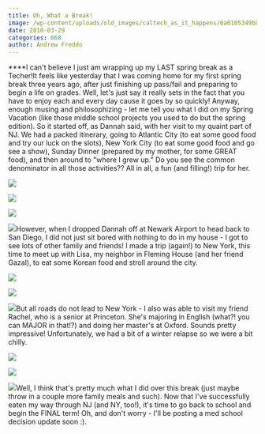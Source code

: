 ```yaml
---
title: Oh, What a Break!
image: /wp-content/uploads/old_images/caltech_as_it_happens/6a0105349b8251970b01310feffac8970c.jpg
date: 2010-03-29
categories: 668
author: Andrew Freddo
---
```



****I can't believe I just am wrapping up my LAST spring break as a Techer!It feels like yesterday that I was coming home for my first spring break three years ago, after just finishing up pass/fail and preparing to begin a life on grades. Well, let's just say it really sets in the fact that you have to enjoy each and every day cause it goes by so quickly!
Anyway, enough musing and philosophizing - let me tell you what I did on my Spring Vacation (like those middle school projects you used to do but the spring edition). So it started off, as Dannah said, with her visit to my quaint part of NJ. We had a packed itinerary, going to Atlantic City (to eat some good food and try our luck on the slots), New York City (to eat some good food and go see a show), Sunday Dinner (prepared by my mother, for some GREAT food), and then around to "where I grew up." Do you see the common denominator in all those activities?? All in all, a fun (and filling!) trip for her.


![](/old_images/caltech_as_it_happens/6a0105349b8251970b01310feffc95970c.jpg)

![](/old_images/caltech_as_it_happens/6a0105349b8251970b0133ec49b5ef970b.jpg)

![](/old_images/caltech_as_it_happens/6a0105349b8251970b0133ec49b698970b.jpg)

![](/old_images/caltech_as_it_happens/6a0105349b8251970b01310ff0023d970c.jpg)However, when I dropped Dannah off at Newark Airport to head back to San Diego, I did not just sit bored with nothing to do in my house - I got to see lots of other family and friends! I made a trip (again!) to New York, this time to meet up with Lisa, my neighbor in Fleming House (and her friend Gazal), to eat some Korean food and stroll around the city.


![](/old_images/caltech_as_it_happens/6a0105349b8251970b0133ec49bbdc970b.jpg)

![](/old_images/caltech_as_it_happens/6a0105349b8251970b0133ec49bcc2970b.jpg)

![](/old_images/caltech_as_it_happens/6a0105349b8251970b0133ec49be57970b.jpg)But all roads do not lead to New York - I also was able to visit my friend Rachel, who is a senior at Princeton. She's majoring in English (what?! you can MAJOR in that!?) and doing her master's at Oxford. Sounds pretty impressive! Unfortunately, we had a bit of a winter relapse so we were a bit chilly.


![](/old_images/caltech_as_it_happens/6a0105349b8251970b0133ec49c041970b.jpg)

![](/old_images/caltech_as_it_happens/6a0105349b8251970b01310ff00ad9970c.jpg)

![](/old_images/caltech_as_it_happens/6a0105349b8251970b01310ff00bb6970c.jpg)Well, I think that's pretty much what I did over this break (just maybe throw in a couple more family meals and such). Now that I've successfully eaten my way through NJ (and NY, too!), it's time to go back to school and begin the FINAL term!
Oh, and don't worry - I'll be posting a med school decision update soon :).

